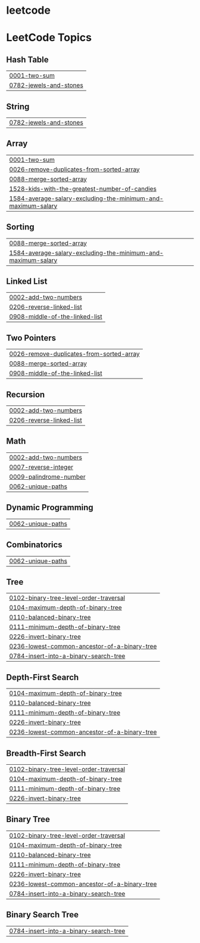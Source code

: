 # leetcode
<!---LeetCode Topics Start-->
# LeetCode Topics
## Hash Table
|  |
| ------- |
| [0001-two-sum](https://github.com/ashutoshmishra4208/leetcode/tree/master/0001-two-sum) |
| [0782-jewels-and-stones](https://github.com/ashutoshmishra4208/leetcode/tree/master/0782-jewels-and-stones) |
## String
|  |
| ------- |
| [0782-jewels-and-stones](https://github.com/ashutoshmishra4208/leetcode/tree/master/0782-jewels-and-stones) |
## Array
|  |
| ------- |
| [0001-two-sum](https://github.com/ashutoshmishra4208/leetcode/tree/master/0001-two-sum) |
| [0026-remove-duplicates-from-sorted-array](https://github.com/ashutoshmishra4208/leetcode/tree/master/0026-remove-duplicates-from-sorted-array) |
| [0088-merge-sorted-array](https://github.com/ashutoshmishra4208/leetcode/tree/master/0088-merge-sorted-array) |
| [1528-kids-with-the-greatest-number-of-candies](https://github.com/ashutoshmishra4208/leetcode/tree/master/1528-kids-with-the-greatest-number-of-candies) |
| [1584-average-salary-excluding-the-minimum-and-maximum-salary](https://github.com/ashutoshmishra4208/leetcode/tree/master/1584-average-salary-excluding-the-minimum-and-maximum-salary) |
## Sorting
|  |
| ------- |
| [0088-merge-sorted-array](https://github.com/ashutoshmishra4208/leetcode/tree/master/0088-merge-sorted-array) |
| [1584-average-salary-excluding-the-minimum-and-maximum-salary](https://github.com/ashutoshmishra4208/leetcode/tree/master/1584-average-salary-excluding-the-minimum-and-maximum-salary) |
## Linked List
|  |
| ------- |
| [0002-add-two-numbers](https://github.com/ashutoshmishra4208/leetcode/tree/master/0002-add-two-numbers) |
| [0206-reverse-linked-list](https://github.com/ashutoshmishra4208/leetcode/tree/master/0206-reverse-linked-list) |
| [0908-middle-of-the-linked-list](https://github.com/ashutoshmishra4208/leetcode/tree/master/0908-middle-of-the-linked-list) |
## Two Pointers
|  |
| ------- |
| [0026-remove-duplicates-from-sorted-array](https://github.com/ashutoshmishra4208/leetcode/tree/master/0026-remove-duplicates-from-sorted-array) |
| [0088-merge-sorted-array](https://github.com/ashutoshmishra4208/leetcode/tree/master/0088-merge-sorted-array) |
| [0908-middle-of-the-linked-list](https://github.com/ashutoshmishra4208/leetcode/tree/master/0908-middle-of-the-linked-list) |
## Recursion
|  |
| ------- |
| [0002-add-two-numbers](https://github.com/ashutoshmishra4208/leetcode/tree/master/0002-add-two-numbers) |
| [0206-reverse-linked-list](https://github.com/ashutoshmishra4208/leetcode/tree/master/0206-reverse-linked-list) |
## Math
|  |
| ------- |
| [0002-add-two-numbers](https://github.com/ashutoshmishra4208/leetcode/tree/master/0002-add-two-numbers) |
| [0007-reverse-integer](https://github.com/ashutoshmishra4208/leetcode/tree/master/0007-reverse-integer) |
| [0009-palindrome-number](https://github.com/ashutoshmishra4208/leetcode/tree/master/0009-palindrome-number) |
| [0062-unique-paths](https://github.com/ashutoshmishra4208/leetcode/tree/master/0062-unique-paths) |
## Dynamic Programming
|  |
| ------- |
| [0062-unique-paths](https://github.com/ashutoshmishra4208/leetcode/tree/master/0062-unique-paths) |
## Combinatorics
|  |
| ------- |
| [0062-unique-paths](https://github.com/ashutoshmishra4208/leetcode/tree/master/0062-unique-paths) |
## Tree
|  |
| ------- |
| [0102-binary-tree-level-order-traversal](https://github.com/ashutoshmishra4208/leetcode/tree/master/0102-binary-tree-level-order-traversal) |
| [0104-maximum-depth-of-binary-tree](https://github.com/ashutoshmishra4208/leetcode/tree/master/0104-maximum-depth-of-binary-tree) |
| [0110-balanced-binary-tree](https://github.com/ashutoshmishra4208/leetcode/tree/master/0110-balanced-binary-tree) |
| [0111-minimum-depth-of-binary-tree](https://github.com/ashutoshmishra4208/leetcode/tree/master/0111-minimum-depth-of-binary-tree) |
| [0226-invert-binary-tree](https://github.com/ashutoshmishra4208/leetcode/tree/master/0226-invert-binary-tree) |
| [0236-lowest-common-ancestor-of-a-binary-tree](https://github.com/ashutoshmishra4208/leetcode/tree/master/0236-lowest-common-ancestor-of-a-binary-tree) |
| [0784-insert-into-a-binary-search-tree](https://github.com/ashutoshmishra4208/leetcode/tree/master/0784-insert-into-a-binary-search-tree) |
## Depth-First Search
|  |
| ------- |
| [0104-maximum-depth-of-binary-tree](https://github.com/ashutoshmishra4208/leetcode/tree/master/0104-maximum-depth-of-binary-tree) |
| [0110-balanced-binary-tree](https://github.com/ashutoshmishra4208/leetcode/tree/master/0110-balanced-binary-tree) |
| [0111-minimum-depth-of-binary-tree](https://github.com/ashutoshmishra4208/leetcode/tree/master/0111-minimum-depth-of-binary-tree) |
| [0226-invert-binary-tree](https://github.com/ashutoshmishra4208/leetcode/tree/master/0226-invert-binary-tree) |
| [0236-lowest-common-ancestor-of-a-binary-tree](https://github.com/ashutoshmishra4208/leetcode/tree/master/0236-lowest-common-ancestor-of-a-binary-tree) |
## Breadth-First Search
|  |
| ------- |
| [0102-binary-tree-level-order-traversal](https://github.com/ashutoshmishra4208/leetcode/tree/master/0102-binary-tree-level-order-traversal) |
| [0104-maximum-depth-of-binary-tree](https://github.com/ashutoshmishra4208/leetcode/tree/master/0104-maximum-depth-of-binary-tree) |
| [0111-minimum-depth-of-binary-tree](https://github.com/ashutoshmishra4208/leetcode/tree/master/0111-minimum-depth-of-binary-tree) |
| [0226-invert-binary-tree](https://github.com/ashutoshmishra4208/leetcode/tree/master/0226-invert-binary-tree) |
## Binary Tree
|  |
| ------- |
| [0102-binary-tree-level-order-traversal](https://github.com/ashutoshmishra4208/leetcode/tree/master/0102-binary-tree-level-order-traversal) |
| [0104-maximum-depth-of-binary-tree](https://github.com/ashutoshmishra4208/leetcode/tree/master/0104-maximum-depth-of-binary-tree) |
| [0110-balanced-binary-tree](https://github.com/ashutoshmishra4208/leetcode/tree/master/0110-balanced-binary-tree) |
| [0111-minimum-depth-of-binary-tree](https://github.com/ashutoshmishra4208/leetcode/tree/master/0111-minimum-depth-of-binary-tree) |
| [0226-invert-binary-tree](https://github.com/ashutoshmishra4208/leetcode/tree/master/0226-invert-binary-tree) |
| [0236-lowest-common-ancestor-of-a-binary-tree](https://github.com/ashutoshmishra4208/leetcode/tree/master/0236-lowest-common-ancestor-of-a-binary-tree) |
| [0784-insert-into-a-binary-search-tree](https://github.com/ashutoshmishra4208/leetcode/tree/master/0784-insert-into-a-binary-search-tree) |
## Binary Search Tree
|  |
| ------- |
| [0784-insert-into-a-binary-search-tree](https://github.com/ashutoshmishra4208/leetcode/tree/master/0784-insert-into-a-binary-search-tree) |
<!---LeetCode Topics End-->